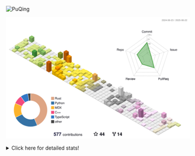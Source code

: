 ![PuQing](https://user-images.githubusercontent.com/27223114/171565019-9a56fae6-b08b-421f-99db-7e830da42371.png)

![](./profile-3d-contrib/profile-season-animate.svg)

<details>
<summary>Click here for detailed stats!</summary>

<!--START_SECTION:waka-->
![Lines of code](https://img.shields.io/badge/From%20Hello%20World%20I%27ve%20Written-2.0%20million%20lines%20of%20code-blue)

**🐱 My GitHub Data** 

> 📦 447.9 kB Used in GitHub's Storage 
 > 
> 🏆 214 Contributions in the Year 2025
 > 
> 🚫 Not Opted to Hire
 > 
> 📜 40 Public Repositories 
 > 
> 🔑 34 Private Repositories 
 > 
**I'm an Early 🐤** 

```text
🌞 Morning                886 commits         ███░░░░░░░░░░░░░░░░░░░░░░   10.17 % 
🌆 Daytime                3767 commits        ███████████░░░░░░░░░░░░░░   43.23 % 
🌃 Evening                1971 commits        ██████░░░░░░░░░░░░░░░░░░░   22.62 % 
🌙 Night                  2089 commits        ██████░░░░░░░░░░░░░░░░░░░   23.98 % 
```


📊 **This Week I Spent My Time On** 

```text
💬 Programming Languages: 
Other                    29 hrs 49 mins      ██████████████░░░░░░░░░░░   56.68 % 
Python                   13 hrs 37 mins      ██████░░░░░░░░░░░░░░░░░░░   25.89 % 
C                        3 hrs 49 mins       ██░░░░░░░░░░░░░░░░░░░░░░░   07.26 % 
Typst                    3 hrs 44 mins       ██░░░░░░░░░░░░░░░░░░░░░░░   07.10 % 
Rust                     27 mins             ░░░░░░░░░░░░░░░░░░░░░░░░░   00.87 % 

🔥 Editors: 
Arc                      23 hrs 8 mins       ███████████░░░░░░░░░░░░░░   43.98 % 
VS Code                  20 hrs 15 mins      ██████████░░░░░░░░░░░░░░░   38.49 % 
Ghostty                  6 hrs 43 mins       ███░░░░░░░░░░░░░░░░░░░░░░   12.77 % 
Telegram                 1 hr 32 mins        █░░░░░░░░░░░░░░░░░░░░░░░░   02.92 % 
NetEaseMusic             50 mins             ░░░░░░░░░░░░░░░░░░░░░░░░░   01.61 % 

💻 Operating System: 
Mac                      35 hrs 45 mins      █████████████████░░░░░░░░   67.96 % 
WSL                      14 hrs 17 mins      ███████░░░░░░░░░░░░░░░░░░   27.16 % 
Linux                    2 hrs 33 mins       █░░░░░░░░░░░░░░░░░░░░░░░░   04.87 % 
```


<!--END_SECTION:waka-->
</details>
